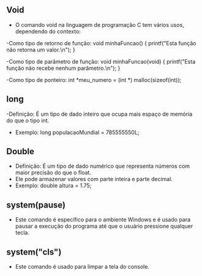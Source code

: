 ## Void
- O comando void na linguagem de programação C tem vários usos, dependendo do contexto:

-Como tipo de retorno de função:
void minhaFuncao() {
    printf("Esta função não retorna um valor.\n");
}

-Como tipo de parâmetro de função:
void minhaFuncao(void) {
    printf("Esta função não recebe nenhum parâmetro.\n");
}

-Como tipo de ponteiro: 
int *meu_numero = (int *) malloc(sizeof(int));

## long 
-Definição: É um tipo de dado inteiro que ocupa mais espaço de memória do que o tipo int.
- Exemplo: 
long populacaoMundial = 785555550L;
## Double
- Definição: É um tipo de dado numérico que representa números com maior precisão do que o float. 
- Ele pode armazenar valores com parte inteira e parte decimal.
- Exemplo:
double altura = 1.75;
## system(pause)
- Este comando é específico para o ambiente Windows e é usado para pausar a execução do programa até que o usuário pressione qualquer tecla.
## system("cls")
- Este comando é usado para limpar a tela do console. 


